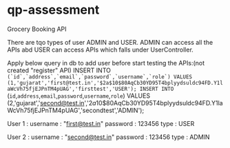 # qp-assessment
Grocery Booking API

There are tqo types of user ADMIN and USER. ADMIN can access all the APIs abd USER can access APIs which falls under UserController.

Apply below query in db to add user before start testing the APIs:(not created "register" API)
INSERT INTO `` (`id`,`address`,`email`,`password`,`username`,`role`) VALUES (1,'gujarat','first@test.in','$2a$10$80AqCb30YD95T4bplyydsuldc94FD.Y1laWcVh75fjEJPnTM4pUAG','firsttest','USER');
INSERT INTO `` (`id`,`address`,`email`,`password`,`username`,`role`) VALUES (2,'gujarat','second@test.in','$2a$10$80AqCb30YD95T4bplyydsuldc94FD.Y1laWcVh75fjEJPnTM4pUAG','secondtest','ADMIN');

User 1 : 
username : "first@test.in"
password : 123456
type : USER

User 2 : 
username : "second@test.in"
password : 123456
type : ADMIN

